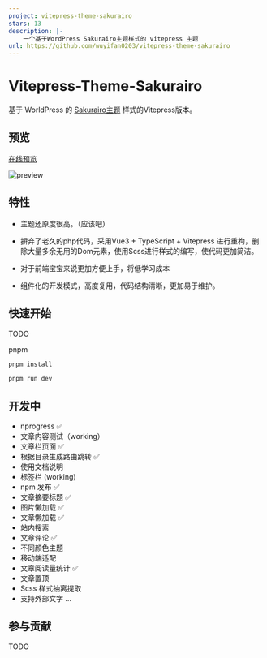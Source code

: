 ```yaml
---
project: vitepress-theme-sakurairo
stars: 13
description: |-
    一个基于WordPress Sakurairo主题样式的 vitepress 主题
url: https://github.com/wuyifan0203/vitepress-theme-sakurairo
---
```


# Vitepress-Theme-Sakurairo

基于 WorldPress 的 <a href="https://github.com/mirai-mamori/Sakurairo">Sakurairo主题</a> 样式的Vitepress版本。

## 预览

[在线预览](https://wuyifan0203.github.io/vitepress-theme-sakurairo/)

![preview](https://github.com/wuyifan0203/vitepress-theme-sakurairo/blob/master/docs/public/preview.png?raw=true)

## 特性

- 主题还原度很高。（应该吧）

- 摒弃了老久的php代码，采用Vue3 + TypeScript + Vitepress 进行重构，删除大量多余无用的Dom元素，使用Scss进行样式的编写，使代码更加简洁。

- 对于前端宝宝来说更加方便上手，将低学习成本
  
- 组件化的开发模式，高度复用，代码结构清晰，更加易于维护。
  
## 快速开始

TODO

pnpm

```bash
pnpm install

pnpm run dev
```

## 开发中

- nprogress ✅
- 文章内容测试（working）
- 文章栏页面 ✅
- 根据目录生成路由跳转  ✅
- 使用文档说明
- 标签栏 (working)
- npm 发布 ✅
- 文章摘要标题 ✅
- 图片懒加载 ✅
- 文章懒加载 ✅
- 站内搜索
- 文章评论 ✅
- 不同颜色主题
- 移动端适配
- 文章阅读量统计 ✅
- 文章置顶
- Scss 样式抽离提取
- 支持外部文字
...

## 参与贡献

TODO

